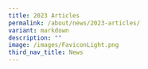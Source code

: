 ```yaml
---
title: 2023 Articles
permalink: /about/news/2023-articles/
variant: markdown
description: ""
image: /images/FaviconLight.png
third_nav_title: News
---
```

